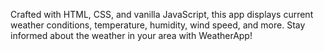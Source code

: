 Crafted with HTML, CSS, and vanilla JavaScript, this app displays current weather conditions, temperature, humidity, wind speed, and more. Stay informed about the weather in your area with WeatherApp!
